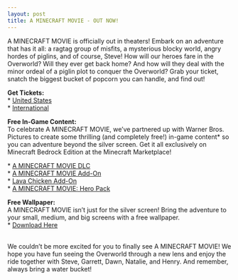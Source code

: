 ```yaml
---
layout: post
title: A MINECRAFT MOVIE - OUT NOW!
---
```


A MINECRAFT MOVIE is officially out in theaters! Embark on an adventure that has it all: a ragtag group of misfits, a mysterious blocky world, angry hordes of piglins, and of course, Steve! How will our heroes fare in the Overworld? Will they ever get back home? And how will they deal with the minor ordeal of a piglin plot to conquer the Overworld? Grab your ticket, snatch the biggest bucket of popcorn you can handle, and find out! <br>

**Get Tickets:**<br>
\* [United States](http://www.minecraft-movie.com/)<br>
\* [International](http://www.minecraft-movie.net/)<br>

**Free In-Game Content:**<br>
To celebrate A MINECRAFT MOVIE, we’ve partnered up with Warner Bros. Pictures to create some thrilling (and completely free!) in-game content* so you can adventure beyond the silver screen. Get it all exclusively on Minecraft Bedrock Edition at the Minecraft Marketplace!<br>

\* [A MINECRAFT MOVIE DLC](https://www.minecraft.net/en-us/marketplace/pdp?id=069b2db5-5164-48ba-afb2-e95d81aa763f)<br>
\* [A MINECRAFT MOVIE Add-On](https://www.minecraft.net/en-us/marketplace/pdp?id=6ac55b36-b539-4f49-a0ee-89cc2c60cfb7)<br>
\* [Lava Chicken Add-On](https://www.minecraft.net/marketplace/pdp?id=b8294b31-2d62-4823-a13e-52d5ea6e6ef4)<br>
\* [A MINECRAFT MOVIE: Hero Pack](https://www.minecraft.net/en-us/marketplace/pdp?id=89967d0c-b75a-4ff8-a603-4683aca4713a)<br>

**Free Wallpaper:**<br>
A MINECRAFT MOVIE isn’t just for the silver screen! Bring the adventure to your small, medium, and big screens with a free wallpaper.<br>
\* [Download Here](https://www.minecraft.net/en-us/minecraft-movie#wallpapers)<br><br>

We couldn’t be more excited for you to finally see A MINECRAFT MOVIE! We hope you have fun seeing the Overworld through a new lens and enjoy the ride together with Steve, Garrett, Dawn, Natalie, and Henry. And remember, always bring a water bucket!
